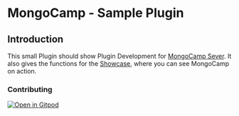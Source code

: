 # MongoCamp - Sample Plugin

## Introduction
This small Plugin should show Plugin Development for [MongoCamp Sever](https://github.com/MongoCamp/mongocamp-server).
It also gives the functions for the [Showcase](https://showcase.mongocamp.dev), where you can see MongoCamp on action.

### Contributing
[![Open in Gitpod](https://gitpod.io/button/open-in-gitpod.svg)](https://gitpod.io/#https://github.com/MongoCamp/mongocamp-sample-plugin)